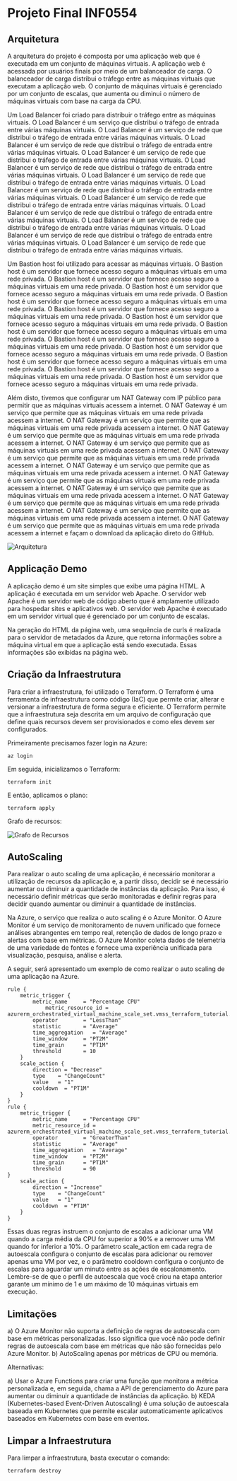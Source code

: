 # Projeto Final INF0554

## Arquitetura

A arquitetura do projeto é composta por uma aplicação web que é executada em um conjunto de máquinas virtuais. A aplicação web é acessada por usuários finais por meio de um balanceador de carga. O balanceador de carga distribui o tráfego entre as máquinas virtuais que executam a aplicação web. O conjunto de máquinas virtuais é gerenciado por um conjunto de escalas, que aumenta ou diminui o número de máquinas virtuais com base na carga da CPU.

Um Load Balancer foi criado para distribuir o tráfego entre as máquinas virtuais. O Load Balancer é um serviço que distribui o tráfego de entrada entre várias máquinas virtuais. O Load Balancer é um serviço de rede que distribui o tráfego de entrada entre várias máquinas virtuais. O Load Balancer é um serviço de rede que distribui o tráfego de entrada entre várias máquinas virtuais. O Load Balancer é um serviço de rede que distribui o tráfego de entrada entre várias máquinas virtuais. O Load Balancer é um serviço de rede que distribui o tráfego de entrada entre várias máquinas virtuais. O Load Balancer é um serviço de rede que distribui o tráfego de entrada entre várias máquinas virtuais. O Load Balancer é um serviço de rede que distribui o tráfego de entrada entre várias máquinas virtuais. O Load Balancer é um serviço de rede que distribui o tráfego de entrada entre várias máquinas virtuais. O Load Balancer é um serviço de rede que distribui o tráfego de entrada entre várias máquinas virtuais. O Load Balancer é um serviço de rede que distribui o tráfego de entrada entre várias máquinas virtuais. O Load Balancer é um serviço de rede que distribui o tráfego de entrada entre várias máquinas virtuais. O Load Balancer é um serviço de rede que distribui o tráfego de entrada entre várias máquinas virtuais.

Um Bastion host foi utilizado para acessar as máquinas virtuais. O Bastion host é um servidor que fornece acesso seguro a máquinas virtuais em uma rede privada. O Bastion host é um servidor que fornece acesso seguro a máquinas virtuais em uma rede privada. O Bastion host é um servidor que fornece acesso seguro a máquinas virtuais em uma rede privada. O Bastion host é um servidor que fornece acesso seguro a máquinas virtuais em uma rede privada. O Bastion host é um servidor que fornece acesso seguro a máquinas virtuais em uma rede privada. O Bastion host é um servidor que fornece acesso seguro a máquinas virtuais em uma rede privada. O Bastion host é um servidor que fornece acesso seguro a máquinas virtuais em uma rede privada. O Bastion host é um servidor que fornece acesso seguro a máquinas virtuais em uma rede privada. O Bastion host é um servidor que fornece acesso seguro a máquinas virtuais em uma rede privada. O Bastion host é um servidor que fornece acesso seguro a máquinas virtuais em uma rede privada. O Bastion host é um servidor que fornece acesso seguro a máquinas virtuais em uma rede privada. O Bastion host é um servidor que fornece acesso seguro a máquinas virtuais em uma rede privada.

Além disto, tivemos que configurar um NAT Gateway com IP público para permitir que as máquinas virtuais acessem a internet. O NAT Gateway é um serviço que permite que as máquinas virtuais em uma rede privada acessem a internet. O NAT Gateway é um serviço que permite que as máquinas virtuais em uma rede privada acessem a internet. O NAT Gateway é um serviço que permite que as máquinas virtuais em uma rede privada acessem a internet. O NAT Gateway é um serviço que permite que as máquinas virtuais em uma rede privada acessem a internet. O NAT Gateway é um serviço que permite que as máquinas virtuais em uma rede privada acessem a internet. O NAT Gateway é um serviço que permite que as máquinas virtuais em uma rede privada acessem a internet. O NAT Gateway é um serviço que permite que as máquinas virtuais em uma rede privada acessem a internet. O NAT Gateway é um serviço que permite que as máquinas virtuais em uma rede privada acessem a internet. O NAT Gateway é um serviço que permite que as máquinas virtuais em uma rede privada acessem a internet. O NAT Gateway é um serviço que permite que as máquinas virtuais em uma rede privada acessem a internet. O NAT Gateway é um serviço que permite que as máquinas virtuais em uma rede privada acessem a internet e façam o download da aplicação direto do GitHub.

![Arquitetura](assets/cloud-infra.png)

## Applicação Demo

A aplicação demo é um site simples que exibe uma página HTML. A aplicação é executada em um servidor web Apache. O servidor web Apache é um servidor web de código aberto que é amplamente utilizado para hospedar sites e aplicativos web. O servidor web Apache é executado em um servidor virtual que é gerenciado por um conjunto de escalas.

Na geração do HTML da página web, uma sequência de curls é realizada para o servidor de metadados da Azure, que retorna informações sobre a máquina virtual em que a aplicação está sendo executada. Essas informações são exibidas na página web.

## Criação da Infraestrutura

Para criar a infraestrutura, foi utilizado o Terraform. O Terraform é uma ferramenta de infraestrutura como código (IaC) que permite criar, alterar e versionar a infraestrutura de forma segura e eficiente. O Terraform permite que a infraestrutura seja descrita em um arquivo de configuração que define quais recursos devem ser provisionados e como eles devem ser configurados.

Primeiramente precisamos fazer login na Azure:

```
az login
```

Em seguida, inicializamos o Terraform:

```
terraform init
```

E então, aplicamos o plano:

```
terraform apply
```

Grafo de recursos:

![Grafo de Recursos](assets/graph.png)

## AutoScaling

Para realizar o auto scaling de uma aplicação, é necessário monitorar a utilização de recursos da aplicação e, a partir disso, decidir se é necessário aumentar ou diminuir a quantidade de instâncias da aplicação. Para isso, é necessário definir métricas que serão monitoradas e definir regras para decidir quando aumentar ou diminuir a quantidade de instâncias.

Na Azure, o serviço que realiza o auto scaling é o Azure Monitor. O Azure Monitor é um serviço de monitoramento de nuvem unificado que fornece análises abrangentes em tempo real, retenção de dados de longo prazo e alertas com base em métricas. O Azure Monitor coleta dados de telemetria de uma variedade de fontes e fornece uma experiência unificada para visualização, pesquisa, análise e alerta.

A seguir, será apresentado um exemplo de como realizar o auto scaling de uma aplicação na Azure.

```
rule {
    metric_trigger {
        metric_name     = "Percentage CPU"
            metric_resource_id = azurerm_orchestrated_virtual_machine_scale_set.vmss_terraform_tutorial.id
        operator        = "LessThan"
        statistic       = "Average"
        time_aggregation   = "Average"
        time_window     = "PT2M"
        time_grain      = "PT1M"
        threshold       = 10
    }
    scale_action {
        direction = "Decrease"
        type    = "ChangeCount"
        value   = "1"
        cooldown  = "PT1M"
    }
}
rule {
    metric_trigger {
        metric_name     = "Percentage CPU"
        metric_resource_id = azurerm_orchestrated_virtual_machine_scale_set.vmss_terraform_tutorial.id
        operator        = "GreaterThan"
        statistic       = "Average"
        time_aggregation   = "Average"
        time_window     = "PT2M"
        time_grain      = "PT1M"
        threshold       = 90
}
    scale_action {
        direction = "Increase"
        type    = "ChangeCount"
        value   = "1"
        cooldown  = "PT1M"
    }
}
```

Essas duas regras instruem o conjunto de escalas a adicionar uma VM quando a carga média da CPU for superior a 90% e a remover uma VM quando for inferior a 10%. O parâmetro scale_action em cada regra de autoescala configura o conjunto de escalas para adicionar ou remover apenas uma VM por vez, e o parâmetro cooldown configura o conjunto de escalas para aguardar um minuto entre as ações de escalonamento. Lembre-se de que o perfil de autoescala que você criou na etapa anterior garante um mínimo de 1 e um máximo de 10 máquinas virtuais em execução.

## Limitações

a) O Azure Monitor não suporta a definição de regras de autoescala com base em métricas personalizadas. Isso significa que você não pode definir regras de autoescala com base em métricas que não são fornecidas pelo Azure Monitor.
b) AutoScaling apenas por métricas de CPU ou memória.

Alternativas:

a) Usar o Azure Functions para criar uma função que monitora a métrica personalizada e, em seguida, chama a API de gerenciamento do Azure para aumentar ou diminuir a quantidade de instâncias da aplicação.
b) KEDA (Kubernetes-based Event-Driven Autoscaling) é uma solução de autoescala baseada em Kubernetes que permite escalar automaticamente aplicativos baseados em Kubernetes com base em eventos.

## Limpar a Infraestrutura

Para limpar a infraestrutura, basta executar o comando:

```
terraform destroy
```
